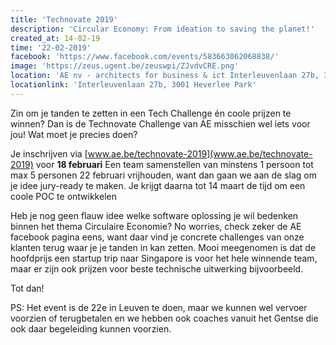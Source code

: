 ```yaml
---
title: 'Technovate 2019'
description: 'Circular Economy: From ideation to saving the planet!'
created_at: 14-02-19
time: '22-02-2019'
facebook: 'https://www.facebook.com/events/583663062068838/'
image: 'https://zeus.ugent.be/zeuswpi/ZJvdvCRE.png'
location: 'AE nv - architects for business & ict Interleuvenlaan 27b, 3001 Heverlee Park, Brabant, Belgium'
locationlink: 'Interleuvenlaan 27b, 3001 Heverlee Park'
---
```


Zin om je tanden te zetten in een Tech Challenge én coole prijzen te winnen? Dan is de Technovate Challenge van AE misschien wel iets voor jou! Wat moet je precies doen?

Je inschrijven via [www.ae.be/technovate-2019](www.ae.be/technovate-2019) voor **18 februari**
Een team samenstellen van minstens 1 persoon tot max 5 personen 22 februari vrijhouden, want dan gaan we aan de slag om je idee jury-ready te maken. Je krijgt daarna tot 14 maart de tijd om een coole POC te ontwikkelen

Heb je nog geen flauw idee welke software oplossing je wil bedenken binnen het thema Circulaire Economie? No worries, check zeker de AE facebook pagina eens, want daar vind je concrete challenges van onze klanten terug waar je je tanden in kan zetten. Mooi meegenomen is dat de hoofdprijs een startup trip naar Singapore is voor het hele winnende team, maar er zijn ook prijzen voor beste technische uitwerking bijvoorbeeld.

Tot dan!

PS: Het event is de 22e in Leuven te doen, maar we kunnen wel vervoer voorzien of terugbetalen en we hebben ook coaches vanuit het Gentse die ook daar begeleiding kunnen voorzien.